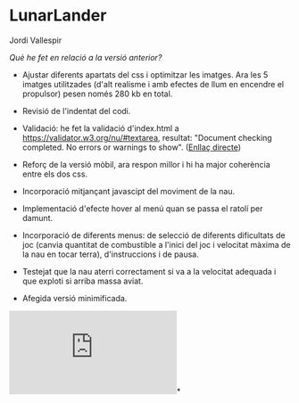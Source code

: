 # LunarLander
Jordi Vallespir

_Què he fet en relació a la versió anterior?_

- Ajustar diferents apartats del css i optimitzar les imatges. Ara les 5 imatges utilitzades (d'alt realisme i amb efectes de llum en encendre el propulsor) pesen només 280 kb en total. 

- Revisió de l'indentat del codi. 

- Validació: he fet la validació d'index.html a https://validator.w3.org/nu/#textarea, resultat: "Document checking completed. No errors or warnings to show". ([Enllaç directe](https://validator.w3.org/nu/?doc=https%3A%2F%2Frawgit.com%2Fjordigithub1%2Flunarlander2%2Fmaster%2Findex.html))

- Reforç de la versió mòbil, ara respon millor i hi ha major coherència entre els dos css. 

- Incorporació mitjançant javascipt del moviment de la nau.

- Implementació d'efecte hover al menú quan se passa el ratolí per damunt. 

- Incorporació de diferents menus: de selecció de diferents dificultats de joc (canvia quantitat de combustible a l'inici del joc i velocitat màxima de la nau en tocar terra), d'instruccions i de pausa. 

- Testejat que la nau aterri correctament si va a la velocitat adequada i que exploti si arriba massa aviat. 

- Afegida versió minimificada. 


![Link a LunarLander des de Rawgit](https://rawgit.com/jordigithub1/lunarlander2/master/index.html)*
